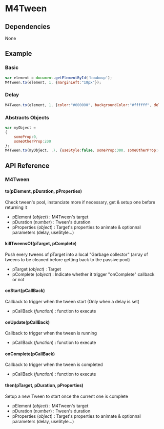 M4Tween
===========

Dependencies
------------
None

Example
------------
### Basic
```js
var element = document.getElementById('bouboup');
M4Tween.to(element, 1, {marginLeft:"10px"});
```
### Delay
```js
M4Tween.to(element, 1, {color:"#000000", backgroundColor:"#ffffff", delay:5});
```
### Abstracts Objects
```js
var myObject =
{
	someProp:0,
	someOtherProp:200
};
M4Tween.to(myObject, .7, {useStyle:false, someProp:300, someOtherProp:-300});
```

API Reference
-------------
### M4Tween
#### to(pElement, pDuration, pProperties)
Check tween's pool, instanciate more if necessary, get & setup one before returning it

* pElement (*object*) : M4Tween's target
* pDuration (*number*) : Tween's duration
* pProperties (*object*) : Target's properties to animate & optionnal parameters (delay, useStyle...)

#### killTweensOf(pTarget, pComplete)
Push every tweens of pTarget into a local "Garbage collector" (array of tweens to be cleaned before getting back to the passive pool)

* pTarget (*object*) : Target
* pComplete (*object*) : Indicate whether it trigger "onComplete" callback or not

#### onStart(pCallBack)
Callback to trigger when the tween start (Only when a delay is set)

* pCallBack (*function*) : function to execute

#### onUpdate(pCallBack)
Callback to trigger when the tween is running

* pCallBack (*function*) : function to execute

#### onComplete(pCallBack)
Callback to trigger when the tween is completed

* pCallBack (*function*) : function to execute

#### then(pTarget, pDuration, pProperties)
Setup a new Tween to start once the current one is complete

* pElement (*object*) : M4Tween's target
* pDuration (*number*) : Tween's duration
* pProperties (*object*) : Target's properties to animate & optionnal parameters (delay, useStyle...)